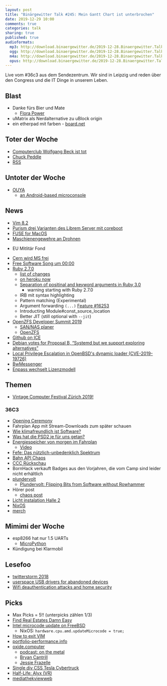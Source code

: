 ```yaml
---
layout: post
title: "Binärgewitter Talk #245: Mein Gantt Chart ist unterbrochen"
date: 2019-12-29 10:00
comments: true
categories: talk
sharing: true
published: true
audioformats:
  mp3: http://download.binaergewitter.de/2019-12-28.Binaergewitter.Talk.245.mp3
  ogg: http://download.binaergewitter.de/2019-12-28.Binaergewitter.Talk.245.ogg
  m4a: http://download.binaergewitter.de/2019-12-28.Binaergewitter.Talk.245.m4a
  opus: http://download.binaergewitter.de/2019-12-28.Binaergewitter.Talk.245.opus
---
```

Live vom #36c3 aus dem Sendezentrum. Wir sind in Leipzig und reden über den Congress und die IT Dinge in unserem Leben.

## Blast
- Danke fürs Bier und Mate
  * [Flora Power](https://www.flora-power.de/)
- uMatrix als Nerdalternative zu uBlock origin
- ein etherpad mit farben - [board.net](board.net)

## Toter der Woche
- [Computerclub Wolfgang Beck ist tot]( https://www.heise.de/newsticker/meldung/WDR-Computerclub-Wolfgang-Back-ist-tot-4620607.html )
- [Chuck Peddle](https://www.heise.de/newsticker/meldung/Zum-Tode-von-Chuck-Peddle-Vater-des-MOS-6502-Prozessors-4621792.html )
- [RSS](https://mjtsai.com/blog/2019/12/26/apple-news-no-longer-supports-rss/ )

## Untoter der Woche
- [OUYA]( http://cweiske.de/tagebuch/stouyapi.htm )
  * [an Android-based microconsole]( https://en.wikipedia.org/wiki/Ouya )

## News
- [Vim 8.2]( https://www.vim.org/vim-8.2-released.php )
- [Purism drei Varianten des Librem Server mit coreboot]( https://www.heise.de/newsticker/meldung/Rack-Server-mit-offener-BIOS-Alternative-Coreboot-4619206.html )
- [FUSE for MacOS]( https://www.theregister.co.uk/2019/12/16/fuse_for_macos_why_a_popular_open_source_library_became_closed_source_and_commercially_licensed/ )
- [Maschienengewehre an Drohnen](https://tech.slashdot.org/story/19/12/13/1840229/turkey-is-getting-military-drones-armed-with-machine-guns )
 * EU Mitlitär Fond
- [Cern wird MS frei](https://www.pro-linux.de/news/1/27689/cern-beginnt-mit-abkehr-von-microsoft.html )
- [Free Software Song um 00:00]( 
https://www.youtube.com/watch?v=9sJUDx7iEJw ) 
- [Ruby 2.7.0]( https://www.ruby-lang.org/en/news/2019/12/25/ruby-2-7-0-relezased/ )
  * [list of changes]( https://prathamesh.tech/2019/12/25/all-you-need-to-know-about-ruby-2-7/ )
  * [on heroku now]( https://blog.heroku.com/ruby-2-7-0-holiday-release )
  * [Separation of positinal and keyword arguments in Ruby 3.0]( https://www.ruby-lang.org/en/news/2019/12/12/separation-of-positional-and-keyword-arguments-in-ruby-3-0/ )
    - warning starting with Ruby 2.7.0
  * IRB mit syntax highlighting
  * Pattern matching (Experimental)
  * Argument forwarding `(...)` [Feature #16253](https://bugs.ruby-lang.org/issues/16253)
  * Introducting Module#const_source_location 
  * Better JIT (still optional with `--jit`)
- [OpenZFS Developer Summit 2019]( http://www.open-zfs.org/wiki/OpenZFS_Developer_Summit_2019 )
  * [SAN/NAS planer]( https://www.osnexus.com/zfs-designer )
  * [OpenZFS]( https://twitter.com/FreeBSDHelp/status/1191626200428367873 )
- [Github on ICE]( https://www.heise.de/newsticker/meldung/GitHub-archiviert-Software-fuer-1000-Jahre-im-Eis-4585612.html )
- [Debian votes for Proposal B, “Systemd but we support exploring alternatives”]( https://news.ycombinator.com/item?id=21896703 )
- [Local Privilege Escalation in OpenBSD's dynamic loader (CVE-2019-19726)]( https://www.qualys.com/2019/12/11/cve-2019-19726/local-privilege-escalation-openbsd-dynamic-loader.txt )
- [BwMessenger](https://www.heise.de/newsticker/meldung/Open-Source-Bundeswehr-baut-eigene-verschluesselte-Messenger-App-4623404.html )
- [Enpass wechselt Lizenzmodell](https://www.enpass.io/pricing/ )

## Themen
- [Vintage Computer Festival Zürich 2019!]( https://twitter.com/VCFe_CH/status/1195733987685273601 )

### 36C3
- [Opening Ceremony]( https://media.ccc.de/v/36c3-11223-opening_ceremony)
- Fahrplan App mit Stream-Downloads zum später schauen
- [Wie klimafreundlich ist Software?](https://media.ccc.de/v/36c3-10852-wie_klimafreundlich_ist_software)
- [Was hat die PSD2 je für uns getan?](https://fahrplan.events.ccc.de/congress/2019/Fahrplan/events/10717.html)
- [Energiespeicher von morgen im Fahrplan](https://fahrplan.events.ccc.de/congress/2019/Fahrplan/events/11119.html)
  * [Video](https://media.ccc.de/v/36c3-11119-energiespeicher_von_heute_fur_die_energie_von_morgen)
- [Fefe: Das nützlich-unbedenklich Spektrum]( https://fahrplan.events.ccc.de/congress/2019/Fahrplan/events/10608.html)
- [Bahn API Chaos]( https://marudor.de/ )
- [CCC Rückschau](https://media.ccc.de/v/36c3-11225-der_dezentrale_jahresruckblick_des_ccc)
- BornHack verkauft Badges aus den Vorjahren, die vom Camp sind leider nicht erhältlich
- [plundervolt](https://plundervolt.com/)
  * [Plundervolt: Flipping Bits from Software without Rowhammer](https://media.ccc.de/v/36c3-10883-plundervolt_flipping_bits_from_software_without_rowhammer)
- Hörer post
  * [chaos post]( https://twitter.com/c3postoffice)
- [Licht instalation Halle 2]( https://twitter.com/l33tname/status/1211035447931101194)
- [NixOS]( https://nixos.org/)
- [merch]( https://c3foc.net/)

## Mimimi der Woche
- esp8266 hat nur 1.5 UARTs
  * [MicroPython](https://micropython.org/)
- Kündigung bei Klarmobil

## Lesefoo
* [twitterstorm 2018](https://www.buzzfeed.com/tomphillips/twitterstorm-2018)
* [userspace USB drivers for abandoned devices](https://blog.benjojo.co.uk/post/userspace-usb-drivers)
* [Wifi deauthentication attacks and home security](https://mjg59.dreamwidth.org/53968.html)

## Picks
- Max Picks = 5!! (unterpicks zählen 1/3)
- [Find Real Estates Damn Easy]( https://github.com/orangecoding/fredy )
- [Intel microcode update on FreeBSD]( https://www.thomas-krenn.com/en/wiki/Update_Intel_Microcode_on_FreeBSD )
  - NixOS: `hardware.cpu.amd.updateMicrocode = true;`
- [How to exit VIM](https://github.com/hakluke/how-to-exit-vim#the-pythonic-way)
- [portfolio-performance.info]( http://portfolio-performance.info )
- [oxide.computer](https://oxide.computer/)
  * [podcast: on the metal](https://oxide.computer/blog/categories/on-the-metal/)
  * [Bryan Cantrill]( http://dtrace.org/blogs/bmc/2019/12/02/the-soul-of-a-new-computer-company/ )
  * [Jessie Frazelle]( https://blog.jessfraz.com/post/born-in-a-garage/ )
- [Single div CSS Tesla Cybertruck]( https://codepen.io/lynnandtonic/full/NWWmzjr )
- [Half-Life: Alyx (VR)]( https://www.youtube.com/watch?v=O2W0N3uKXmo )
- [mediathekviewweb]( https://mediathekviewweb.de )
